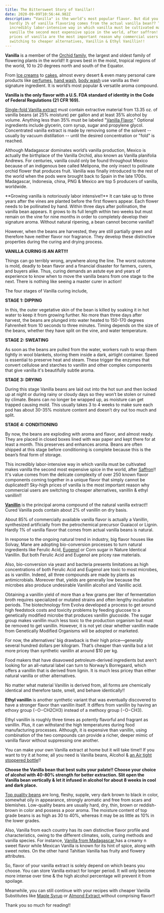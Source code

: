 ```yaml
---
title: The Bittersweet Story of Vanilla!!
date: 2020-09-09T10:56:44.982Z
description: “Vanilla" is the world’s most popular flavor. But did you know that
  hardly 1% of vanilla flavoring comes from the actual vanilla bean?? The
  incredibly labor-intensive way in which vanilla must be cultivated makes
  vanilla the second most expensive spice in the world, after saffron!! Sky-high
  prices of vanilla are the most important reason why commercial users are
  switching to cheaper alternatives, Vanillin & Ethyl Vanillin!!
---
```

**Vanilla** is a member of the [Orchid family](https://amzn.to/3hg1EsZ), the largest and oldest family of flowering plants in the world!! It grows best in the moist, tropical regions of the world, 10 to 20 degrees north and south of the Equator.

From [Ice creams](https://amzn.to/3ieZ7Ra) to [cakes](https://amzn.to/32f4VEO), almost every desert & even many personal care products like [perfumes](https://amzn.to/2R92kWr), [hand wash](https://amzn.to/2R92D3x), [body wash](https://amzn.to/2R9vDrY) use vanilla as their signature ingredient. It is world’s most popular & versatile aroma compound. 

**Vanilla is the only flavor with a U.S. FDA standard of identity in the Code of Federal Regulations (21 CFR 169).** 

[Single-fold Vanilla extract](https://amzn.to/2DHnt6X) must contain extractive material from 13.35 oz. of vanilla beans (at 25% moisture) per gallon and at least 35% alcohol by volume. Anything less than 35% must be labeled "[Vanilla Flavor](https://amzn.to/3k4Kbpl)." Optional ingredients include glycerin, corn syrup, sugar and propylene glycol.  Concentrated vanilla extract is made by removing some of the solvent -- usually by vacuum distillation -- until the desired concentration or "fold" is reached. 

Although Madagascar dominates world’s vanilla production, Mexico is actually the birthplace of the Vanilla Orchid, also known as Vanilla planifolia Andrews. For centuries, vanilla could only be found throughout Mexico because of an indigenous bee called Melipona, the only insect to pollinate orchid flower that produces fruit. Vanilla was finally introduced to the rest of the world when the pods were brought back to Spain in the late 1700s. Madagascar, Indonesia, china, PNG & Mexico are top 5 producers of vanilla, worldwide.

\*\*Growing vanilla is notoriously labor intensive!!\*\* It can take up to three years after the vines are planted before the first flowers appear. Each flower needs to be pollinated by hand. Within three days after pollination, the vanilla bean appears. It grows to its full length within two weeks but must remain on the vine for nine months in order to completely develop their signature aroma. Without natural ripening, a bean cannot become vanilla!!

However, when the beans are harvested, they are still partially green and therefore have neither flavor nor fragrance. They develop these distinctive properties during the curing and drying process. 

**VANILLA CURING IS AN ART!!!** 

Things can go terribly wrong, anywhere along the line. The worst outcome is mold, deadly to bean flavor and a financial disaster for farmers, curers, and buyers alike. Thus, curing demands an astute eye and years of experience to know when to move the vanilla beans from one stage to the next. There is nothing like seeing a master curer in action!

The four stages of Vanilla curing include, 

**STAGE 1: DIPPING**

In this, the outer vegetative skin of the bean is killed by soaking it in hot water to keep it from growing further. No more than three days after harvest, the beans are plunged into water heated to 150-170 degrees Fahrenheit from 10 seconds to three minutes. Timing depends on the size of the beans, whether they have split on the vine, and water temperature. 

**STAGE 2: SWEATING**

As soon as the beans are pulled from the water, workers rush to wrap them tightly in wool blankets, storing them inside a dark, airtight container. Speed is essential to preserve heat and steam. These trigger the enzymes that convert cellulose and starches to vanillin and other complex components that give vanilla it's beautifully subtle aroma.

 **STAGE 3: DRYING**

During this stage Vanilla beans are laid out into the hot sun and then locked up at night or during rainy or cloudy days so they won’t be stolen or ruined by climate. Beans can no longer be wrapped up, as moisture can get trapped causing mold. This usually takes 3 to 4 weeks to make sure each pod has about 30-35% moisture content and doesn’t dry out too much and split.

**STAGE 4: CONDITIONING**

By now, the beans are exploding with aroma and flavor, and almost ready. They are placed in closed boxes lined with wax paper and kept there for at least a month. This preserves and enhances aroma. Beans are often shipped at this stage before conditioning is complete because this is the bean’s final form of storage.

This incredibly labor-intensive way in which vanilla must be cultivated makes vanilla the second most expensive spice in the world, after [Saffron](https://amzn.to/2ZhBoZ2)!! It's value comes from the delicate complexity of over 250 known flavor components coming together in a unique flavor that simply cannot be duplicated!! Sky-high prices of vanilla is the most important reason why commercial users are switching to cheaper alternatives, vanillin & ethyl vanillin!! 

**[Vanillin](https://amzn.to/33bwGNN)** is the principal aroma compound of the natural vanilla extract!! Cured Vanilla pods contain about 2% of vanillin on dry basis.

About 85% of commercially available vanilla flavor is actually a Vanillin, synthesized artificially from the petrochemical precursor Guaiacol or Lignin. Hardly 1% of vanilla flavor that comes from actual vanilla beans is natural. 

In response to the ongoing natural trend in industry, big flavor houses like Solvay, Mane are adopting bio-conversion processes to turn natural ingredients like Ferulic Acid, [Eugenol](https://amzn.to/3bGf2oW) or Corn sugar in Nature Identical Vanillin. But both Ferulic Acid and Eugenol are pricey raw materials.

Also, bio-conversion via yeast and bacteria presents limitations as high concentrations of both Ferulic Acid and Eugenol are toxic to most microbes, as is vanillin. Indeed, all three compounds are made by plants as antimicrobials.  Moreover that, yields are generally low because the microbes also produce undesirable Vanillin alcohol and Vanillic acid. 

Obtaining a vanillin yield of more than a few grams per liter of fermentation broth requires specialized or mutated strains and often lengthy incubation periods. The biotechnology firm Evolva developed a process to get around high feedstock costs and toxicity problems by feeding glucose to a genetically modified microbe that produces vanillin glucoside. The sugar group makes vanillin much less toxic to the production organism but must be removed to get vanillin. However, it is not yet clear whether vanillin made from Genetically Modified Organisms will be adopted or marketed. 

For now, the alternatives’ big drawback is their high price—generally several hundred dollars per kilogram. That’s cheaper than vanilla but a lot more pricey than synthetic vanillin at around $10 per kg.

Food makers that have disavowed petroleum-derived ingredients but aren’t looking for an all-natural label can turn to Norway’s Borregaard, which offers a vanillin that is derived from lignin. It is much less pricey than either natural vanilla or other alternatives.

No matter what material Vanillin is derived from, all forms are chemically identical and therefore taste, smell, and behave identically!!

**Ethyl vanillin** is another synthetic variant that was eventually discovered to have a stronger flavor than vanillin itself. It differs from vanillin by having an ethoxy group (−O−CH2CH3) instead of a methoxy group (−O−CH3). 

Ethyl vanillin is roughly three times as potently flavorful and fragrant as vanillin. Plus, it can withstand the high temperatures during food manufacturing processes. Although, it is expensive than vanillin, using combination of the two compounds can provide a richer, deeper mimic of vanilla flavor without suppressing one another. 

You can make your own Vanilla extract at home but it will take time!! If you want to try it at home; all you need is Vanilla beans, Alcohol & [an Air tight stoppered bottle](https://amzn.to/3m2GWAp)!!

**Choose the Vanilla bean that best suits your palate!! Choose your choice of alcohol with 40-80% strength for better extraction. Slit open the Vanilla bean vertically & let it infused in alcohol for about 8 weeks in cool and dark place.**  

[Top quality beans](https://amzn.to/3iffQUe) are long, fleshy, supple, very dark brown to black in color, somewhat oily in appearance, strongly aromatic and free from scars and blemishes. Low-quality beans are usually hard, dry, thin, brown or reddish-brown in color and possess a poor aroma. The moisture content of top grade beans is as high as 30 to 40%, whereas it may be as little as 10% in the lower grades. 

Also, Vanilla from each country has its own distinctive flavor profile and characteristics, owing to the different climates, soils, curing methods and vanilla species. For instance, [Vanilla from Madagascar ](https://amzn.to/3bNgxBV)has a creamy n sweet flavor while Mexican Vanilla is known for its hint of spice, along with sweet notes. On the other hand Tahitian Vanilla has fruity and flowery attributes.

So, flavor of your vanilla extract is solely depend on which beans you choose. You can store Vanilla extract for longer period. It will only become more intense over time & the high alcohol percentage will prevent it from spoilage.

Meanwhile, you can still continue with your recipes with cheaper Vanilla Substitutes like [Maple Syrup](https://amzn.to/32cHWtX) or [Almond Extract ](https://amzn.to/3bDpCNG)without comprising flavor!!

Thank you so much for reading!!